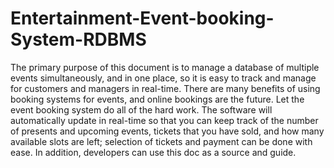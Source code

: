# Entertainment-Event-booking-System-RDBMS
The primary purpose of this document is to manage a database of multiple events simultaneously, and in one place, so it is easy to track and manage for customers and managers in real-time.  There are many benefits of using booking systems for events, and online bookings are the future. Let the event booking system do all of the hard work. The software will automatically update in real-time so that you can keep track of the number of presents and upcoming events, tickets that you have sold, and how many available slots are left; selection of tickets and payment can be done with ease. In addition, developers can use this doc as a source and guide.
